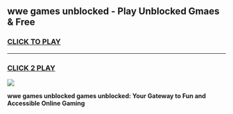 
## wwe games unblocked - Play Unblocked Gmaes & Free
<h3>
<a href="https://premium.freeplayer.one?title=wwe_games_unblocked&ref=20F">CLICK TO PLAY</a></h3>
<hr>

<h3>
<a href="https://premium.freeplayer.one?title=wwe_games_unblocked&ref=20F">CLICK 2 PLAY</a>
  
</h3>

<a href="https://premium.freeplayer.one?title=wwe_games_unblocked&ref=20F/"><img src="https://clearcache.store/games.png"></a>


**wwe games unblocked games unblocked: Your Gateway to Fun and Accessible Online Gaming**
